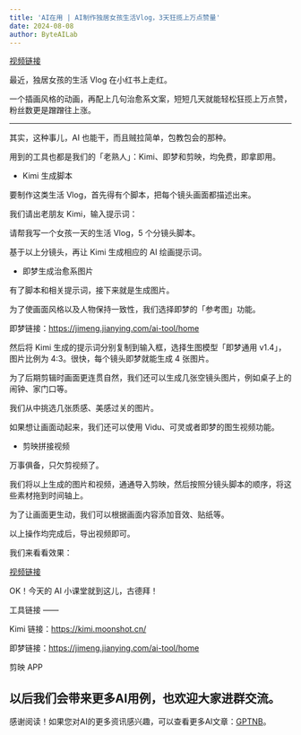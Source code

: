 ```yaml
---
title: 'AI在用 | AI制作独居女孩生活Vlog，3天狂揽上万点赞量'
date: 2024-08-08
author: ByteAILab
---
```


[视频链接](https://mp.weixin.qq.com/s/2hX_i7li3RqdE4u016yGhQ)

最近，独居女孩的生活 Vlog 在小红书上走红。

一个插画风格的动画，再配上几句治愈系文案，短短几天就能轻松狂揽上万点赞，粉丝数更是蹭蹭往上涨。

---


其实，这种事儿，AI 也能干，而且贼拉简单，包教包会的那种。

用到的工具也都是我们的「老熟人」：Kimi、即梦和剪映，均免费，即拿即用。

- Kimi 生成脚本

要制作这类生活 Vlog，首先得有个脚本，把每个镜头画面都描述出来。

我们请出老朋友 Kimi，输入提示词：

请帮我写一个女孩一天的生活 Vlog，5 个分镜头脚本。

基于以上分镜头，再让 Kimi 生成相应的 AI 绘画提示词。

- 即梦生成治愈系图片

有了脚本和相关提示词，接下来就是生成图片。

为了使画面风格以及人物保持一致性，我们选择即梦的「参考图」功能。

即梦链接：https://jimeng.jianying.com/ai-tool/home

然后将 Kimi 生成的提示词分别复制到输入框，选择生图模型「即梦通用 v1.4」，图片比例为 4:3。很快，每个镜头即梦就能生成 4 张图片。

为了后期剪辑时画面更连贯自然，我们还可以生成几张空镜头图片，例如桌子上的闹钟、家门口等。

我们从中挑选几张质感、美感过关的图片。

如果想让画面动起来，我们还可以使用 Vidu、可灵或者即梦的图生视频功能。

- 剪映拼接视频

万事俱备，只欠剪视频了。

我们将以上生成的图片和视频，通通导入剪映，然后按照分镜头脚本的顺序，将这些素材拖到时间轴上。

为了让画面更生动，我们可以根据画面内容添加音效、贴纸等。

以上操作均完成后，导出视频即可。

我们来看看效果：

[视频链接](https://mp.weixin.qq.com/s/2hX_i7li3RqdE4u016yGhQ)

OK！今天的 AI 小课堂就到这儿，古德拜！

工具链接 ——

Kimi 链接：https://kimi.moonshot.cn/

即梦链接：https://jimeng.jianying.com/ai-tool/home

剪映 APP

以后我们会带来更多AI用例，也欢迎大家进群交流。
---
感谢阅读！如果您对AI的更多资讯感兴趣，可以查看更多AI文章：[GPTNB](https://gptnb.com)。